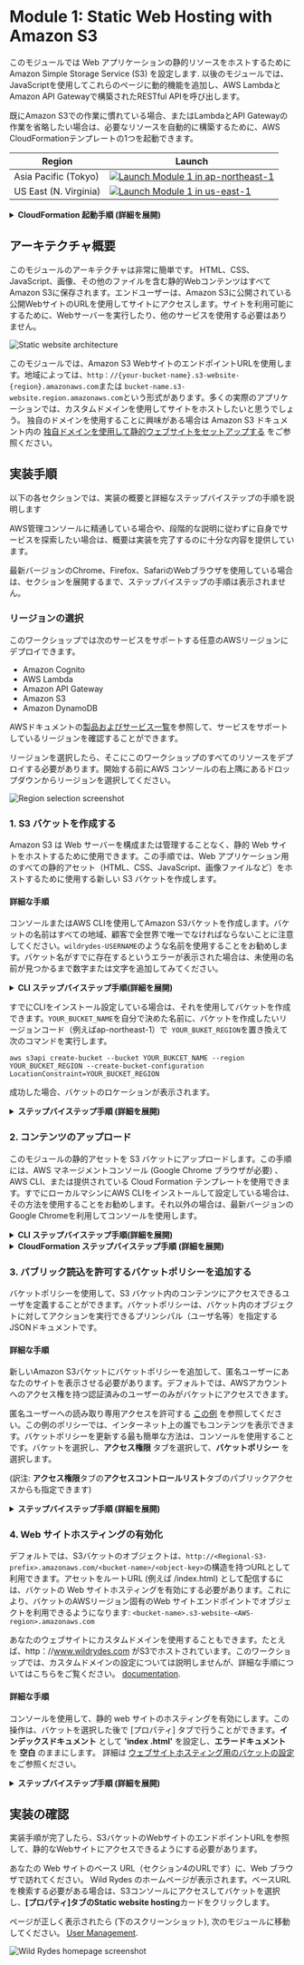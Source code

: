 # Module 1: Static Web Hosting with Amazon S3

このモジュールでは Web アプリケーションの静的リソースをホストするために Amazon Simple Storage Service (S3) を設定します. 以後のモジュールでは、JavaScriptを使用してこれらのページに動的機能を追加し、AWS LambdaとAmazon API Gatewayで構築されたRESTful APIを呼び出します。

既にAmazon S3での作業に慣れている場合、またはLambdaとAPI Gatewayの作業を省略したい場合は、必要なリソースを自動的に構築するために、AWS CloudFormationテンプレートの1つを起動できます。

Region| Launch
------|-----
Asia Pacific (Tokyo) | [![Launch Module 1 in ap-northeast-1](http://docs.aws.amazon.com/AWSCloudFormation/latest/UserGuide/images/cloudformation-launch-stack-button.png)](https://console.aws.amazon.com/cloudformation/home?region=ap-northeast-1#/stacks/new?stackName=wildrydes-webapp-1&templateURL=https://s3.amazonaws.com/wildrydes-ap-northeast-1/WebApplication/1_StaticWebHosting/webapp-static-hosting.yaml)
US East (N. Virginia) | [![Launch Module 1 in us-east-1](http://docs.aws.amazon.com/AWSCloudFormation/latest/UserGuide/images/cloudformation-launch-stack-button.png)](https://console.aws.amazon.com/cloudformation/home?region=us-east-1#/stacks/new?stackName=wildrydes-webapp-1&templateURL=https://s3.amazonaws.com/wildrydes-us-east-1/WebApplication/1_StaticWebHosting/webapp-static-hosting.yaml)

<details>
<summary><strong>CloudFormation 起動手順 (詳細を展開)</strong></summary><p>

1. 好みのリージョンの **Launch Stack** をクリックします。

1. テンプレートの選択ページで **次へ** をクリックします。

1. **Website Bucket Name** に `wildrydes-USERNAME` のような世界で唯一の値を入力し、**次へ** をクリックします。
    ![Speficy Details Screenshot](../images/module1-cfn-specify-details.png)

1. オプションページではすべてデフォルトのままで **次へ** をクリックします。

1. 確認ページでは "AWS CloudFormation によって IAM リソースが作成される場合があることを承認"のボックスを **チェック** し、 **作成** をクリックします。

    ![Acknowledge IAM Screenshot](../images/cfn-ack-iam.png)

    このテンプレートでは、カスタムリソースを使用して静的なWebサイト資産を中央のS3バケットから独自の専用バケットにコピーします。カスタムリソースがアカウントの新しいバケットに書き込むためには、これらのアクセス許可を引き受けられるIAMロールを作成する必要があります。

1. `wildrydes-webapp-1` スタックが `CREATE_COMPLETE` ステータスに変わるまで待ちます。

1. `wildrydes-webapp-1` を選択し, **出力** タブをクリックして WebsiteURL のリンクをクリックします。

1. Wild Rydes のホームページが正しく動作することを確認し、次のモジュールへ移動してください。 [User Management](../2_UserManagement).

</p></details>


## アーキテクチャ概要

このモジュールのアーキテクチャは非常に簡単です。 HTML、CSS、JavaScript、画像、その他のファイルを含む静的WebコンテンツはすべてAmazon S3に保存されます。エンドユーザーは、Amazon S3に公開されている公開WebサイトのURLを使用してサイトにアクセスします。サイトを利用可能にするために、Webサーバーを実行したり、他のサービスを使用する必要はありません。

![Static website architecture](../images/static-website-architecture.png)

このモジュールでは、Amazon S3 WebサイトのエンドポイントURLを使用します。地域によっては、`http：//{your-bucket-name}.s3-website-{region}.amazonaws.com`または `bucket-name.s3-website.region.amazonaws.com`という形式があります。多くの実際のアプリケーションでは、カスタムドメインを使用してサイトをホストしたいと思うでしょう。 独自のドメインを使用することに興味がある場合は Amazon S3 ドキュメント内の [独自ドメインを使用して静的ウェブサイトをセットアップする](https://docs.aws.amazon.com/ja_jp/AmazonS3/latest/dev/website-hosting-custom-domain-walkthrough.html) をご参照ください。

## 実装手順

以下の各セクションでは、実装の概要と詳細なステップバイステップの手順を説明します

AWS管理コンソールに精通している場合や、段階的な説明に従わずに自身でサービスを探索したい場合は、概要は実装を完了するのに十分な内容を提供しています。

最新バージョンのChrome、Firefox、SafariのWebブラウザを使用している場合は、セクションを展開するまで、ステップバイステップの手順は表示されません。

### リージョンの選択

このワークショップでは次のサービスをサポートする任意のAWSリージョンにデプロイできます。

- Amazon Cognito
- AWS Lambda
- Amazon API Gateway
- Amazon S3
- Amazon DynamoDB

AWSドキュメントの[製品およびサービス一覧](https://aws.amazon.com/about-aws/global-infrastructure/regional-product-services/)を参照して、サービスをサポートしているリージョンを確認することができます。

リージョンを選択したら、そこにこのワークショップのすべてのリソースをデプロイする必要があります。開始する前にAWS コンソールの右上隅にあるドロップダウンからリージョンを選択してください。

![Region selection screenshot](../images/region-selection.png)

### 1. S3 バケットを作成する

Amazon S3 は Web サーバーを構成または管理することなく、静的 Web サイトをホストするために使用できます。この手順では、Web アプリケーション用のすべての静的アセット（HTML、CSS、JavaScript、画像ファイルなど）をホストするために使用する新しい S3 バケットを作成します。

#### 詳細な手順

コンソールまたはAWS CLIを使用してAmazon S3バケットを作成します。バケットの名前はすべての地域、顧客で全世界で唯一でなければならないことに注意してください。`wildrydes-USERNAME`のような名前を使用することをお勧めします。バケット名がすでに存在するというエラーが表示された場合は、未使用の名前が見つかるまで数字または文字を追加してみてください。

<details>
<summary><strong>CLI ステップバイステップ手順(詳細を展開)</strong>

すでにCLIをインストール設定している場合は、それを使用してバケットを作成できます。`YOUR_BUCKET_NAME`を自分で決めた名前に、バケットを作成したいリージョンコード（例えばap-northeast-1）で` YOUR_BUKET_REGION`を置き換えて次のコマンドを実行します。

    aws s3api create-bucket --bucket YOUR_BUKCET_NAME --region YOUR_BUCKET_REGION --create-bucket-configuration LocationConstraint=YOUR_BUCKET_REGION

成功した場合、バケットのロケーションが表示されます。

</p></details>

<details>
<summary><strong>ステップバイステップ手順 (詳細を展開)</strong></summary><p>

1. AWS マネージメントコンソールで **サービス** から ストレージの下にある **S3** を選択します。

1. **+バケットを作成する** を選択します。

1. `wildrydes-USERNAME`のような全世界で唯一の名前をバケット名に指定します。

1. このワークショップで利用するリージョンを選択します。

1. "既存のバケットから設定をコピー" を **選択せず**、ダイアログの左下にある **作成** を押します。

    ![Create bucket screenshot](../images/create-bucket.png)

</p></details>

### 2. コンテンツのアップロード

このモジュールの静的アセットを S3 バケットにアップロードします。この手順には、AWS マネージメントコンソール (Google Chrome ブラウザが必要) 、AWS CLI、または提供されている Cloud Formation テンプレートを使用できます。すでにローカルマシンにAWS CLIをインストールして設定している場合は、その方法を使用することをお勧めします。それ以外の場合は、最新バージョンのGoogle Chromeを利用してコンソールを使用します。

<details>
<summary><strong>CLI ステップバイステップ手順(詳細を展開)</strong></summary><p>

すでにCLIをインストール設定している場合は、それを使用して`s3://wildrydes-us-east-1/WebApplication/1_StaticWebHosting/website`から必要な Web アセットをバケットにコピーできます。

前のセクションで使用したバケット名で `YOUR_BUCKET_NAME`を置き換え、バケットを作成したリージョンコード（例えばap-northeast-1）で`YOUR_BUKET_REGION`を置き換えて次のコマンドを実行します。

    aws s3 sync aws-serverless-workshops/WebApplication/1_StaticWebHosting/website s3://YOUR_BUCKET_NAME --region YOUR_BUCKET_REGION

コマンドが成功した場合は、バケットにコピーされたオブジェクトのリストが表示されます。
</p></details>

<details>
<summary><strong>CloudFormation ステップバイステップ手順 (詳細を展開)</strong></summary><p>

上記のいずれの方法も使用できない場合は、必要なアセットをS3バケットにコピーするために、提供された CloudFormation テンプレートを起動することができます。

Region| Launch
------|-----
Asia Pacific (Tokyo) | [![Launch Module 1 in ap-northeast-1](http://docs.aws.amazon.com/AWSCloudFormation/latest/UserGuide/images/cloudformation-launch-stack-button.png)](https://console.aws.amazon.com/cloudformation/home?region=ap-northeast-1#/stacks/new?stackName=wildrydes-copy-objects&templateURL=https://s3.amazonaws.com/wildrydes-ap-northeast-1/WebApplication/1_StaticWebHosting/webapp-copy-objects.yaml)
US East (N. Virginia) | [![Launch Module 1 in us-east-1](http://docs.aws.amazon.com/AWSCloudFormation/latest/UserGuide/images/cloudformation-launch-stack-button.png)](https://console.aws.amazon.com/cloudformation/home?region=us-east-1#/stacks/new?stackName=wildrydes-copy-objects&templateURL=https://s3.amazonaws.com/wildrydes-us-east-1/WebApplication/1_StaticWebHosting/webapp-copy-objects.yaml)

1. Webサイト用のバケットを作成したリージョンの **Launch Stack** をクリックします。

1. テンプレートの選択ページで **次へ** をクリックします。

1. **Website Bucket Name** に 自分の S3 バケット名 (例えば、`wildrydes-yourname`) を入力し、**次へ** をクリックします。

1. オプションページではすべてデフォルトのままで **次へ** をクリックします。

1. 確認ページでは "AWS CloudFormation によって IAM リソースが作成される場合があることを承認"のボックスを **チェック** し、 **作成** をクリックします。

    ![Acknowledge IAM Screenshot](../images/cfn-ack-iam.png)

    このテンプレートでは、カスタムリソースを使用して静的なWebサイト資産を中央のS3バケットから独自の専用バケットにコピーします。カスタムリソースがアカウントの新しいバケットに書き込むためには、これらのアクセス許可を引き受けられるIAMロールを作成する必要があります。

1. `wildrydes-copy-objects` スタックが `CREATE_COMPLETE` ステータスに変わるのを待ちます.

</p></details>

### 3. パブリック読込を許可するバケットポリシーを追加する

バケットポリシーを使用して、S3 バケット内のコンテンツにアクセスできるユーザを定義することができます。バケットポリシーは、バケット内のオブジェクトに対してアクションを実行できるプリンシパル（ユーザ名等）を指定するJSONドキュメントです。

#### 詳細な手順

新しいAmazon S3バケットにバケットポリシーを追加して、匿名ユーザーにあなたのサイトを表示させる必要があります。デフォルトでは、AWSアカウントへのアクセス権を持つ認証済みのユーザーのみがバケットにアクセスできます。

匿名ユーザーへの読み取り専用アクセスを許可する [この例](https://docs.aws.amazon.com/ja_jp/AmazonS3/latest/dev/example-bucket-policies.html#example-bucket-policies-use-case-2) を参照してください。この例のポリシーでは、インターネット上の誰でもコンテンツを表示できます。バケットポリシーを更新する最も簡単な方法は、コンソールを使用することです。バケットを選択し、**アクセス権限** タブを選択して、**バケットポリシー** を選択します。

(訳注: **アクセス権限**タブの**アクセスコントロールリスト**タブのパブリックアクセスからも指定できます)

<details>
<summary><strong>ステップバイステップ手順 (詳細を展開)</strong></summary><p>

1. S3 コンソールで、 セクション1で自身が作成したバケットを選択します。

1. **アクセス権限** タブから **Bucket Policy** を選択します。.

1. 次のポリシードキュメントをバケットポリシーエディタに入力して、`YOUR_BUCKET_NAME` をセクション1で作成したバケットの名前に置き換えます。

    ```json
    {
        "Version": "2012-10-17",
        "Statement": [
            {
                "Effect": "Allow",
                "Principal": "*",
                "Action": "s3:GetObject",
                "Resource": "arn:aws:s3:::YOUR_BUCKET_NAME/*"
            }
        ]
    }
    ```

    ![Update bucket policy screenshot](../images/update-bucket-policy.png)

1. **保存** を選択します。

</p></details>

### 4. Web サイトホスティングの有効化

デフォルトでは、S3バケットのオブジェクトは、`http://<Regional-S3-prefix>.amazonaws.com/<bucket-name>/<object-key>`の構造を持つURLとして利用できます。アセットをルートURL (例えば /index.html) として配信するには、バケットの Web サイトホスティングを有効にする必要があります。これにより、バケットのAWSリージョン固有のWeb サイトエンドポイントでオブジェクトを利用できるようになります:
`<bucket-name>.s3-website-<AWS-region>.amazonaws.com`

あなたのウェブサイトにカスタムドメインを使用することもできます。たとえば、http：//www.wildrydes.com がS3でホストされています。このワークショップでは、カスタムドメインの設定については説明しませんが、詳細な手順についてはこちらをご覧ください。 [documentation](https://docs.aws.amazon.com/ja_jp/AmazonS3/latest/dev/website-hosting-custom-domain-walkthrough.html).

#### 詳細な手順

コンソールを使用して、静的 web サイトのホスティングを有効にします。この操作は、バケットを選択した後で [プロパティ] タブで行うことができます。**インデックスドキュメント** として **'index .html'** を設定し、**エラードキュメント** を **空白** のままにします。 詳細は [ウェブサイトホスティング用のバケットの設定](https://docs.aws.amazon.com/ja_jp/AmazonS3/latest/dev/HowDoIWebsiteConfiguration.html) をご参照ください。

<details>
<summary><strong>ステップバイステップ手順 (詳細を展開)</strong></summary><p>

1. S3 コンソールのバケット詳細ページから **プロパティ** タブを選択します。

1. **Static website hosting** カードを選択します。

1. **このバケットを使用してウェブサイトをホストする** を選択し、 **インデックスドキュメント**に`index.html`を残りのフィールドは空白にしておきます。

1. ダイアログの上部にある **エンドポイント** URL を **保存** をクリックする前にメモしておきます。ワークショップではこのURLをWebアプリケーションを表示するために使用します。以後はこのURLをあなたの Web サイトのベース URLを呼びます。

1. **保存** をクリックして変更を保存します。

    ![Enable website hosting screenshot](../images/enable-website-hosting.png)

</p></details>


## 実装の確認

実装手順が完了したら、S3バケットのWebサイトのエンドポイントURLを参照して、静的なWebサイトにアクセスできるようにする必要があります。

あなたの Web サイトのベース URL（セクション4のURLです）に、Web ブラウザで訪れてください。 Wild Rydes のホームページが表示されます。ベースURLを検索する必要がある場合は、S3コンソールにアクセスしてバケットを選択し、**[プロパティ]**タブの**Static website hosting**カードをクリックします。

ページが正しく表示されたら (下のスクリーンショット), 次のモジュールに移動してください。 [User Management](../2_UserManagement).

![Wild Rydes homepage screenshot](../images/wildrydes-homepage.png)
